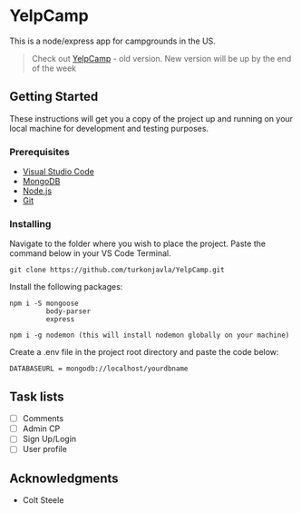 # YelpCamp
This is a node/express app for campgrounds in the US.

>Check out [YelpCamp](https://still-depths-39460.herokuapp.com/) - old version. New version will be up by the end of the week

## Getting Started
These instructions will get you a copy of the project up and running on your local machine for development and testing purposes. 

### Prerequisites
- [Visual Studio Code](https://code.visualstudio.com/)
- [MongoDB](https://www.mongodb.com/download-center#community)
- [Node.js](https://nodejs.org/en/)
- [Git](https://git-scm.com/)

### Installing
 Navigate to the folder where you wish to place the project.
 Paste the command below in your VS Code Terminal.
```
git clone https://github.com/turkonjavla/YelpCamp.git
```
 Install the following packages:
```
npm i -S mongoose
         body-parser
         express 
```

```
npm i -g nodemon (this will install nodemon globally on your machine)
```

 Create a .env file in the project root directory and paste the code below:
```
DATABASEURL = mongodb://localhost/yourdbname
```

## Task lists
- [ ] Comments
- [ ] Admin CP
- [ ] Sign Up/Login
- [ ] User profile

## Acknowledgments
- Colt Steele 



